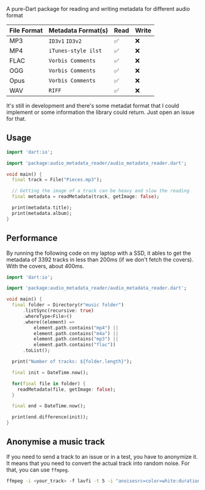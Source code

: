 A pure-Dart package for reading and writing metadata for different audio format

| File Format | Metadata Format(s)  | Read | Write |
| ----------- | ------------------- | ---- | ----- |
| MP3         | `ID3v1` `ID3v2`     | ✅   | ❌    |
| MP4         | `iTunes-style ilst` | ✅   | ❌    |
| FLAC        | `Vorbis Comments`   | ✅   | ❌    |
| OGG         | `Vorbis Comments`   | ✅   | ❌    |
| Opus        | `Vorbis Comments`   | ✅   | ❌    |
| WAV         | `RIFF`              | ✅   | ❌    |

It's still in development and there's some metadat format that I could implement or some information the library could return. Just open an issue for that.

## Usage

```dart
import 'dart:io';

import 'package:audio_metadata_reader/audio_metadata_reader.dart';

void main() {
  final track = File("Pieces.mp3");

  // Getting the image of a track can be heavy and slow the reading
  final metadata = readMetadata(track, getImage: false);

  print(metadata.title);
  print(metadata.album);
}
```

## Performance

By running the following code on my laptop with a SSD, it ables to get the metadata of 3392 tracks in less than 200ms (if we don't fetch the covers). With the covers, about 400ms.

```dart
import 'dart:io';

import 'package:audio_metadata_reader/audio_metadata_reader.dart';

void main() {
  final folder = Directory(r"music folder")
      .listSync(recursive: true)
      .whereType<File>()
      .where((element) =>
          element.path.contains("mp4") ||
          element.path.contains("m4a") ||
          element.path.contains("mp3") ||
          element.path.contains("flac"))
      .toList();

  print("Number of tracks: ${folder.length}");

  final init = DateTime.now();

  for(final file in folder) {
    readMetadata(file, getImage: false);
  }

  final end = DateTime.now();

  print(end.difference(init));
}
```

## Anonymise a music track

If you need to send a track to an issue or in a test, you have to anonymize it. It means that you need to convert the actual track into random noise. For that, you can use `ffmpeg`.

```bash
ffmpeg -i <your_track> -f lavfi -t 5 -i "anoisesrc=color=white:duration=5" -map_metadata 0 -map 1:a -t 5 <output_track>
```
